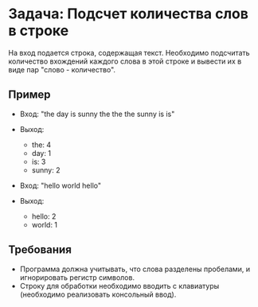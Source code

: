 # Задача: Подсчет количества слов в строке

На вход подается строка, содержащая текст. Необходимо подсчитать количество вхождений каждого слова в этой строке и
вывести их в виде пар "слово - количество".

## Пример

- Вход: "the day is sunny the the the sunny is is"
- Выход:
  - the: 4
  - day: 1
  - is: 3
  - sunny: 2

- Вход: "hello world hello"
- Выход:
  - hello: 2
  - world: 1

## Требования

- Программа должна учитывать, что слова разделены пробелами, и игнорировать регистр символов.
- Строку для обработки необходимо вводить с клавиатуры (необходимо реализовать консольный ввод).
